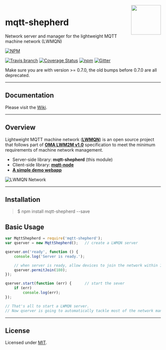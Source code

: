 <img src="https://raw.githubusercontent.com/lwmqn/documents/master/media/mqtt.png" align="right" height="96" width="96" />

# mqtt-shepherd
Network server and manager for the lightweight MQTT machine network (LWMQN)

[![NPM](https://nodei.co/npm/mqtt-shepherd.png?downloads=true)](https://nodei.co/npm/mqtt-shepherd/)

[![Travis branch](https://img.shields.io/travis/lwmqn/mqtt-shepherd/master.svg?maxAge=2592000)](https://travis-ci.org/lwmqn/mqtt-shepherd)
[![Coverage Status](https://coveralls.io/repos/github/lwmqn/mqtt-shepherd/badge.svg?branch=master)](https://coveralls.io/github/lwmqn/mqtt-shepherd?branch=master)
[![npm](https://img.shields.io/npm/l/mqtt-shepherd.svg?maxAge=2592000)](https://www.npmjs.com/package/mqtt-shepherd)
[![Gitter](https://img.shields.io/gitter/room/lwmqn/Lobby.svg)](https://gitter.im/lwmqn/Lobby)

Make sure you are with version >= 0.7.0, the old bumps before 0.7.0 are all deprecated.

-------

## Documentation

Please visit the [Wiki](https://github.com/lwmqn/mqtt-shepherd/wiki).

-------

## Overview

Lightweight MQTT machine network ([**LWMQN**](http://lwmqn.github.io)) is an open source project that follows part of [**OMA LWM2M v1.0**](http://technical.openmobilealliance.org/Technical/technical-information/release-program/current-releases/oma-lightweightm2m-v1-0) specification to meet the minimum requirements of machine network management.

* Server-side library: **mqtt-shepherd** (this module)
* Client-side library: [**mqtt-node**](https://github.com/lwmqn/mqtt-node)
* [**A simple demo webapp**](https://github.com/lwmqn/lwmqn-demo)

![LWMQN Network](https://raw.githubusercontent.com/lwmqn/documents/master/media/lwmqn_net.png)

-------

## Installation

> $ npm install mqtt-shepherd --save


## Basic Usage

```js
var MqttShepherd = require('mqtt-shepherd');
var qserver = new MqttShepherd();   // create a LWMQN server

qserver.on('ready', function () {
    console.log('Server is ready.');

    // when server is ready, allow devices to join the network within 180 secs
    qserver.permitJoin(180);
});

qserver.start(function (err) {      // start the sever
    if (err)
        console.log(err);
});

// That's all to start a LWMQN server.
// Now qserver is going to automatically tackle most of the network managing things.
```

-------

## License

Licensed under [MIT](https://github.com/lwmqn/mqtt-shepherd/blob/master/LICENSE).

